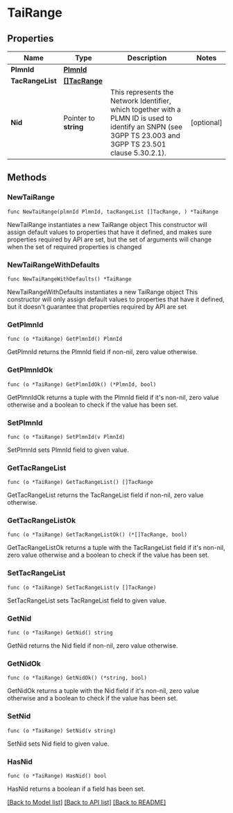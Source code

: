 # TaiRange

## Properties

Name | Type | Description | Notes
------------ | ------------- | ------------- | -------------
**PlmnId** | [**PlmnId**](PlmnId.md) |  | 
**TacRangeList** | [**[]TacRange**](TacRange.md) |  | 
**Nid** | Pointer to **string** | This represents the Network Identifier, which together with a PLMN ID is used to identify an SNPN (see 3GPP TS 23.003 and 3GPP TS 23.501 clause 5.30.2.1). | [optional] 

## Methods

### NewTaiRange

`func NewTaiRange(plmnId PlmnId, tacRangeList []TacRange, ) *TaiRange`

NewTaiRange instantiates a new TaiRange object
This constructor will assign default values to properties that have it defined,
and makes sure properties required by API are set, but the set of arguments
will change when the set of required properties is changed

### NewTaiRangeWithDefaults

`func NewTaiRangeWithDefaults() *TaiRange`

NewTaiRangeWithDefaults instantiates a new TaiRange object
This constructor will only assign default values to properties that have it defined,
but it doesn't guarantee that properties required by API are set

### GetPlmnId

`func (o *TaiRange) GetPlmnId() PlmnId`

GetPlmnId returns the PlmnId field if non-nil, zero value otherwise.

### GetPlmnIdOk

`func (o *TaiRange) GetPlmnIdOk() (*PlmnId, bool)`

GetPlmnIdOk returns a tuple with the PlmnId field if it's non-nil, zero value otherwise
and a boolean to check if the value has been set.

### SetPlmnId

`func (o *TaiRange) SetPlmnId(v PlmnId)`

SetPlmnId sets PlmnId field to given value.


### GetTacRangeList

`func (o *TaiRange) GetTacRangeList() []TacRange`

GetTacRangeList returns the TacRangeList field if non-nil, zero value otherwise.

### GetTacRangeListOk

`func (o *TaiRange) GetTacRangeListOk() (*[]TacRange, bool)`

GetTacRangeListOk returns a tuple with the TacRangeList field if it's non-nil, zero value otherwise
and a boolean to check if the value has been set.

### SetTacRangeList

`func (o *TaiRange) SetTacRangeList(v []TacRange)`

SetTacRangeList sets TacRangeList field to given value.


### GetNid

`func (o *TaiRange) GetNid() string`

GetNid returns the Nid field if non-nil, zero value otherwise.

### GetNidOk

`func (o *TaiRange) GetNidOk() (*string, bool)`

GetNidOk returns a tuple with the Nid field if it's non-nil, zero value otherwise
and a boolean to check if the value has been set.

### SetNid

`func (o *TaiRange) SetNid(v string)`

SetNid sets Nid field to given value.

### HasNid

`func (o *TaiRange) HasNid() bool`

HasNid returns a boolean if a field has been set.


[[Back to Model list]](../README.md#documentation-for-models) [[Back to API list]](../README.md#documentation-for-api-endpoints) [[Back to README]](../README.md)


